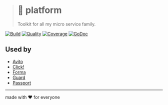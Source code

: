 > # 🧰 platform
>
> Toolkit for all my micro service family.

[![Build][icon_build]][page_build]
[![Quality][icon_quality]][page_quality]
[![Coverage][icon_coverage]][page_coverage]
[![GoDoc][icon_docs]][page_docs]

## Used by

- [Avito][page_avito]
- [Click!][page_click]
- [Forma][page_forma]
- [Guard][page_guard]
- [Passport][page_passport]

---

made with ❤️ for everyone

[icon_build]:      https://travis-ci.org/kamilsk/platform.svg?branch=master
[icon_coverage]:   https://api.codeclimate.com/v1/badges/092e6f2f5ad3c447314a/test_coverage
[icon_docs]:       https://godoc.org/github.com/kamilsk/platform?status.svg
[icon_quality]:    https://scrutinizer-ci.com/g/kamilsk/platform/badges/quality-score.png?b=master

[page_build]:      https://travis-ci.org/kamilsk/platform
[page_coverage]:   https://codeclimate.com/github/kamilsk/platform
[page_docs]:       https://godoc.org/github.com/kamilsk/platform
[page_quality]:    https://scrutinizer-ci.com/g/kamilsk/platform/?branch=master

[page_avito]:      https://github.com/avito-tech
[page_click]:      https://github.com/kamilsk/click
[page_forma]:      https://github.com/kamilsk/form-api
[page_guard]:      https://github.com/kamilsk/guard
[page_passport]:   https://github.com/kamilsk/passport
[page_promo]:      https://github.com/kamilsk/platform
